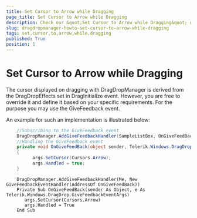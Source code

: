 ```yaml
---
title: Set Cursor to Arrow while Dragging
page_title: Set Cursor to Arrow while Dragging
description: Check our &quot;Set Cursor to Arrow while Dragging&quot; documentation article for the DragDropManager {{ site.framework_name }} control.
slug: dragdropmanager-howto-set-cursor-to-arrow-while-dragging
tags: set,cursor,to,arrow,while,dragging
published: True
position: 1
---
```


# Set Cursor to Arrow while Dragging

The cursor displayed on dragging with DragDropManager is derived from the DragDropEffects set in DragInitialize event. However, you are free to override it and define it based on your specific requirements. For the purpose you may use the GiveFeedback event. 

An example for such an implementation is illustrated below:



```C#
	//Subscribing to the GiveFeedback event
	DragDropManager.AddGiveFeedbackHandler(SampleListBox, OnGiveFeedBack);
	//Handling the GiveFeedback event
	private void OnGiveFeedBack(object sender, Telerik.Windows.DragDrop.GiveFeedbackEventArgs args)
	{
	      args.SetCursor(Cursors.Arrow);
	      args.Handled = true;
	}
```
```VB.NET
	DragDropManager.AddGiveFeedbackHandler(Me, New GiveFeedbackEventHandler(AddressOf OnGiveFeedBack))
	Private Sub OnGiveFeedBack(sender As Object, e As Telerik.Windows.DragDrop.GiveFeedbackEventArgs) 
	   args.SetCursor(Cursors.Arrow)
	   args.Handled = True
	End Sub
```